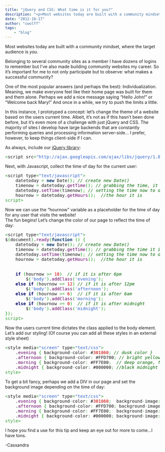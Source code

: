 ```yaml
---
title: "jQuery and CSS: What time is it for you?"
description: "<p>Most websites today are built with a community mindset, where the target audience is <em>you</em>.</p>\n<p>Belonging "
date: "2012-10-17"
author: "cwolff"
tags:
    - "blog"
---
```


<p>Most websites today are built with a community mindset, where the target audience is <em>you</em>.</p>
<p>Belonging to several community sites as a member I have dozens of logins to remember but I've also made building community websites my career. So it’s important for me to not only participate but to observe: what makes a successful community?</p>
<p>One of the most popular answers (and perhaps the best): Individualization. Meaning, we make everyone feel like their home page was built for them and them alone. Perhaps we add a nice message saying “Hello John!” or “Welcome back Mary!” And once in a while, we try to push the limits a little.</p>
<p>In this instance, I prototyped a concept: let’s change the theme of a website based on the users current time. Albeit, it’s not as if this hasn’t been done before, but it’s even more of a challenge with just jQuery and CSS. The majority of sites I develop have large backends that are constantly performing queries and processing information server-side... I prefer, however, to keep things client-side if I can.</p>
<p>As always, include our <a href="https://developers.google.com/speed/libraries/">jQuery library</a>:</p>
<div class="geshifilter">
<pre class="javascript geshifilter-javascript" style="font-family:monospace;"><span style="color: #339933;"><</span>script src<span style="color: #339933;">=</span><span style="color: #3366CC;">"http://ajax.googleapis.com/ajax/libs/jquery/1.8.2/jquery.min.js"</span><span style="color: #339933;">></</span>script<span style="color: #339933;">></span></pre></div>
<p>Next, with Javascript, collect the time of day for the current user:</p>
<div class="geshifilter">
<pre class="javascript geshifilter-javascript" style="font-family:monospace;"><span style="color: #339933;"><</span>script type<span style="color: #339933;">=</span><span style="color: #3366CC;">"text/javascript"</span><span style="color: #339933;">></span>
    datetoday <span style="color: #339933;">=</span> <span style="color: #003366; font-weight: bold;">new</span> Date<span style="color: #009900;">&#40;</span><span style="color: #009900;">&#41;</span><span style="color: #339933;">;</span> <span style="color: #006600; font-style: italic;">// create new Date()</span>
    timenow <span style="color: #339933;">=</span> datetoday.<span style="color: #660066;">getTime</span><span style="color: #009900;">&#40;</span><span style="color: #009900;">&#41;</span><span style="color: #339933;">;</span> <span style="color: #006600; font-style: italic;">// grabbing the time, it is now</span>
    datetoday.<span style="color: #660066;">setTime</span><span style="color: #009900;">&#40;</span>timenow<span style="color: #009900;">&#41;</span><span style="color: #339933;">;</span> <span style="color: #006600; font-style: italic;">// setting the time now to datetoday variable</span>
    hournow <span style="color: #339933;">=</span> datetoday.<span style="color: #660066;">getHours</span><span style="color: #009900;">&#40;</span><span style="color: #009900;">&#41;</span><span style="color: #339933;">;</span>  <span style="color: #006600; font-style: italic;">//the hour it is</span>
<span style="color: #339933;"></</span>script<span style="color: #339933;">></span></pre></div>
<p>Now we can use the “hournow” variable as a placeholder for the time of day for any user that visits the website!<br />
The fun begins! Let’s change the <body> color of our page to reflect the time of day: </p>
<div class="geshifilter">
<pre class="javascript geshifilter-javascript" style="font-family:monospace;"><span style="color: #339933;"><</span>script type<span style="color: #339933;">=</span><span style="color: #3366CC;">"text/javascript"</span><span style="color: #339933;">></span>
$<span style="color: #009900;">&#40;</span>document<span style="color: #009900;">&#41;</span>.<span style="color: #660066;">ready</span><span style="color: #009900;">&#40;</span><span style="color: #003366; font-weight: bold;">function</span> <span style="color: #009900;">&#40;</span><span style="color: #009900;">&#41;</span> <span style="color: #009900;">&#123;</span>
    datetoday <span style="color: #339933;">=</span> <span style="color: #003366; font-weight: bold;">new</span> Date<span style="color: #009900;">&#40;</span><span style="color: #009900;">&#41;</span><span style="color: #339933;">;</span> <span style="color: #006600; font-style: italic;">// create new Date()</span>
    timenow <span style="color: #339933;">=</span> datetoday.<span style="color: #660066;">getTime</span><span style="color: #009900;">&#40;</span><span style="color: #009900;">&#41;</span><span style="color: #339933;">;</span> <span style="color: #006600; font-style: italic;">// grabbing the time it is now</span>
    datetoday.<span style="color: #660066;">setTime</span><span style="color: #009900;">&#40;</span>timenow<span style="color: #009900;">&#41;</span><span style="color: #339933;">;</span> <span style="color: #006600; font-style: italic;">// setting the time now to datetoday variable</span>
    hournow <span style="color: #339933;">=</span> datetoday.<span style="color: #660066;">getHours</span><span style="color: #009900;">&#40;</span><span style="color: #009900;">&#41;</span><span style="color: #339933;">;</span>  <span style="color: #006600; font-style: italic;">//the hour it is</span>
&nbsp;
&nbsp;
    <span style="color: #000066; font-weight: bold;">if</span> <span style="color: #009900;">&#40;</span>hournow <span style="color: #339933;">>=</span> <span style="color: #CC0000;">18</span><span style="color: #009900;">&#41;</span>  <span style="color: #006600; font-style: italic;">// if it is after 6pm</span>
        $<span style="color: #009900;">&#40;</span><span style="color: #3366CC;">'body'</span><span style="color: #009900;">&#41;</span>.<span style="color: #660066;">addClass</span><span style="color: #009900;">&#40;</span><span style="color: #3366CC;">'evening'</span><span style="color: #009900;">&#41;</span><span style="color: #339933;">;</span>
    <span style="color: #000066; font-weight: bold;">else</span> <span style="color: #000066; font-weight: bold;">if</span> <span style="color: #009900;">&#40;</span>hournow <span style="color: #339933;">>=</span> <span style="color: #CC0000;">12</span><span style="color: #009900;">&#41;</span> <span style="color: #006600; font-style: italic;">// if it is after 12pm</span>
        $<span style="color: #009900;">&#40;</span><span style="color: #3366CC;">'body'</span><span style="color: #009900;">&#41;</span>.<span style="color: #660066;">addClass</span><span style="color: #009900;">&#40;</span><span style="color: #3366CC;">'afternoon'</span><span style="color: #009900;">&#41;</span><span style="color: #339933;">;</span>
    <span style="color: #000066; font-weight: bold;">else</span> <span style="color: #000066; font-weight: bold;">if</span> <span style="color: #009900;">&#40;</span>hournow <span style="color: #339933;">>=</span> <span style="color: #CC0000;">6</span><span style="color: #009900;">&#41;</span>  <span style="color: #006600; font-style: italic;">// if it is after 6am</span>
        $<span style="color: #009900;">&#40;</span><span style="color: #3366CC;">'body'</span><span style="color: #009900;">&#41;</span>.<span style="color: #660066;">addClass</span><span style="color: #009900;">&#40;</span><span style="color: #3366CC;">'morning'</span><span style="color: #009900;">&#41;</span><span style="color: #339933;">;</span>
    <span style="color: #000066; font-weight: bold;">else</span> <span style="color: #000066; font-weight: bold;">if</span> <span style="color: #009900;">&#40;</span>hournow <span style="color: #339933;">>=</span> <span style="color: #CC0000;">0</span><span style="color: #009900;">&#41;</span>  <span style="color: #006600; font-style: italic;">// if it is after midnight</span>
        $<span style="color: #009900;">&#40;</span><span style="color: #3366CC;">'body'</span><span style="color: #009900;">&#41;</span>.<span style="color: #660066;">addClass</span><span style="color: #009900;">&#40;</span><span style="color: #3366CC;">'midnight'</span><span style="color: #009900;">&#41;</span><span style="color: #339933;">;</span>
<span style="color: #009900;">&#125;</span><span style="color: #009900;">&#41;</span><span style="color: #339933;">;</span>
<span style="color: #339933;"></</span>script<span style="color: #339933;">></span></pre></div>
<p>Now the users current time dictates the class applied to the body element. Let’s add our styling! (Of course you can add all these styles in an external style sheet)</p>
<div class="geshifilter">
<pre class="javascript geshifilter-javascript" style="font-family:monospace;"><span style="color: #339933;"><</span>style media<span style="color: #339933;">=</span><span style="color: #3366CC;">"screen"</span> type<span style="color: #339933;">=</span><span style="color: #3366CC;">"text/css"</span><span style="color: #339933;">></span>
    .<span style="color: #660066;">evening</span> <span style="color: #009900;">&#123;</span> background<span style="color: #339933;">-</span>color<span style="color: #339933;">:</span> #<span style="color: #CC0000;">301860</span><span style="color: #339933;">;</span> <span style="color: #006600; font-style: italic;">// dusk color }</span>
    .<span style="color: #660066;">afternoon</span> <span style="color: #009900;">&#123;</span> background<span style="color: #339933;">-</span>color<span style="color: #339933;">:</span> #FFD700<span style="color: #339933;">;</span> <span style="color: #006600; font-style: italic;">// bright yellow }</span>
    .<span style="color: #660066;">morning</span> <span style="color: #009900;">&#123;</span> background<span style="color: #339933;">-</span>color<span style="color: #339933;">:</span> #FF7E00<span style="color: #339933;">;</span>  <span style="color: #006600; font-style: italic;">// deep orange, for sunset }</span>
    .<span style="color: #660066;">midnight</span> <span style="color: #009900;">&#123;</span> background<span style="color: #339933;">-</span>color<span style="color: #339933;">:</span> #000000<span style="color: #339933;">;</span> <span style="color: #006600; font-style: italic;">//black midnight }</span>
<span style="color: #339933;"></</span>style<span style="color: #339933;">></span></pre></div>
<p>To get a bit fancy, perhaps we add a DIV in our page and set the background image depending on the time of day:</p>
<div class="geshifilter">
<pre class="javascript geshifilter-javascript" style="font-family:monospace;"><span style="color: #339933;"><</span>style media<span style="color: #339933;">=</span><span style="color: #3366CC;">"screen"</span> type<span style="color: #339933;">=</span><span style="color: #3366CC;">"text/css"</span><span style="color: #339933;">></span>
    .<span style="color: #660066;">evening</span> <span style="color: #009900;">&#123;</span> background<span style="color: #339933;">-</span>color<span style="color: #339933;">:</span> #<span style="color: #CC0000;">301860</span><span style="color: #339933;">;</span>  background<span style="color: #339933;">-</span>image<span style="color: #339933;">:</span> url<span style="color: #009900;">&#40;</span>‘settingSun.<span style="color: #660066;">jpg</span>’<span style="color: #009900;">&#41;</span><span style="color: #339933;">;</span> <span style="color: #009900;">&#125;</span>
    .<span style="color: #660066;">afternoon</span> <span style="color: #009900;">&#123;</span> background<span style="color: #339933;">-</span>color<span style="color: #339933;">:</span> #FFD700<span style="color: #339933;">;</span> background<span style="color: #339933;">-</span>image<span style="color: #339933;">:</span> url<span style="color: #009900;">&#40;</span>‘noonSun.<span style="color: #660066;">jpg</span>’<span style="color: #009900;">&#41;</span><span style="color: #339933;">;</span> <span style="color: #009900;">&#125;</span>
    .<span style="color: #660066;">morning</span> <span style="color: #009900;">&#123;</span> background<span style="color: #339933;">-</span>color<span style="color: #339933;">:</span> #FF7E00<span style="color: #339933;">;</span>  background<span style="color: #339933;">-</span>image<span style="color: #339933;">:</span> url<span style="color: #009900;">&#40;</span>‘risingSun.<span style="color: #660066;">jpg</span>’<span style="color: #009900;">&#41;</span><span style="color: #339933;">;</span> <span style="color: #009900;">&#125;</span>
    .<span style="color: #660066;">midnight</span> <span style="color: #009900;">&#123;</span> background<span style="color: #339933;">-</span>color<span style="color: #339933;">:</span> #000000<span style="color: #339933;">;</span> background<span style="color: #339933;">-</span>image<span style="color: #339933;">:</span> url<span style="color: #009900;">&#40;</span>‘theMoon.<span style="color: #660066;">jpg</span>’<span style="color: #009900;">&#41;</span><span style="color: #339933;">;</span> <span style="color: #009900;">&#125;</span>
<span style="color: #339933;"></</span>style<span style="color: #339933;">></span></pre></div>
<p>I hope you find a use for this tip and keep an eye out for more to come...I have tons.</p>
<p>-Cassandra<br />
</body></p>

